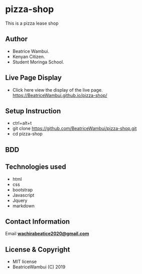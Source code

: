# pizza-shop
This is a pizza lease shop
## Author
* Beatrice Wambui.
* Kenyan Citizen.
* Student Moringa School.

## Live Page Display
* Click here view the display of the live page.
 https://BeatriceWambui.github.io/pizza-shop/

## Setup Instruction
* ctrl+alt+t
* git clone https://github.com/BeatriceWambui/pizza-shop.git
* cd pizza-shop

## BDD

## Technologies used
* html
* css
* bootstrap
* Javascript
* Jquery
* markdown

## Contact Information
Email
**wachirabeatice2020@gmail.com**

## License & Copyright
* MIT license
* BeatriceWambui (C) 2019
